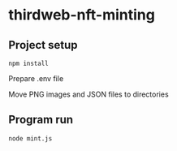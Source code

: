 # thirdweb-nft-minting

## Project setup

```
npm install
```

Prepare .env file

Move PNG images and JSON files to directories

## Program run

```
node mint.js
```
